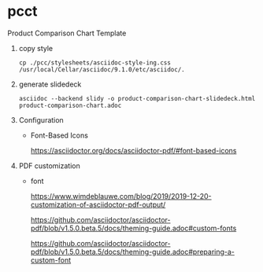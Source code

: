 # pcct
Product Comparison Chart Template

1. copy style

    `cp ./pcc/stylesheets/asciidoc-style-ing.css /usr/local/Cellar/asciidoc/9.1.0/etc/asciidoc/.`

2. generate slidedeck

    `asciidoc --backend slidy -o product-comparison-chart-slidedeck.html product-comparison-chart.adoc`
   
3. Configuration

    - Font-Based Icons
    
        https://asciidoctor.org/docs/asciidoctor-pdf/#font-based-icons

4. PDF customization

   - font 
   
      https://www.wimdeblauwe.com/blog/2019/2019-12-20-customization-of-asciidoctor-pdf-output/

      https://github.com/asciidoctor/asciidoctor-pdf/blob/v1.5.0.beta.5/docs/theming-guide.adoc#custom-fonts

      https://github.com/asciidoctor/asciidoctor-pdf/blob/v1.5.0.beta.5/docs/theming-guide.adoc#preparing-a-custom-font
